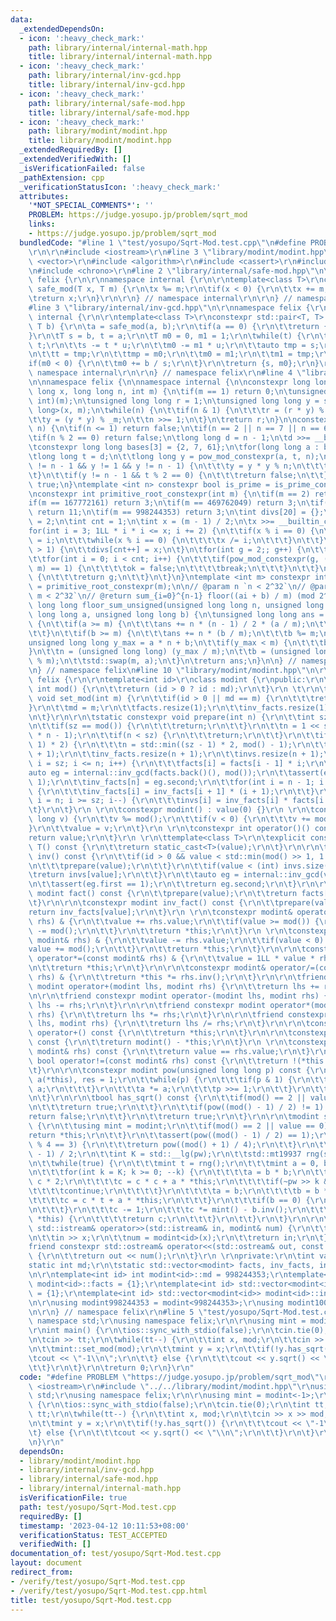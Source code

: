 ```yaml
---
data:
  _extendedDependsOn:
  - icon: ':heavy_check_mark:'
    path: library/internal/internal-math.hpp
    title: library/internal/internal-math.hpp
  - icon: ':heavy_check_mark:'
    path: library/internal/inv-gcd.hpp
    title: library/internal/inv-gcd.hpp
  - icon: ':heavy_check_mark:'
    path: library/internal/safe-mod.hpp
    title: library/internal/safe-mod.hpp
  - icon: ':heavy_check_mark:'
    path: library/modint/modint.hpp
    title: library/modint/modint.hpp
  _extendedRequiredBy: []
  _extendedVerifiedWith: []
  _isVerificationFailed: false
  _pathExtension: cpp
  _verificationStatusIcon: ':heavy_check_mark:'
  attributes:
    '*NOT_SPECIAL_COMMENTS*': ''
    PROBLEM: https://judge.yosupo.jp/problem/sqrt_mod
    links:
    - https://judge.yosupo.jp/problem/sqrt_mod
  bundledCode: "#line 1 \"test/yosupo/Sqrt-Mod.test.cpp\"\n#define PROBLEM \"https://judge.yosupo.jp/problem/sqrt_mod\"\
    \r\n\r\n#include <iostream>\r\n#line 3 \"library/modint/modint.hpp\"\n#include\
    \ <vector>\r\n#include <algorithm>\r\n#include <cassert>\r\n#include <random>\r\
    \n#include <chrono>\r\n#line 2 \"library/internal/safe-mod.hpp\"\n\r\nnamespace\
    \ felix {\r\n\r\nnamespace internal {\r\n\r\ntemplate<class T>\r\nconstexpr T\
    \ safe_mod(T x, T m) {\r\n\tx %= m;\r\n\tif(x < 0) {\r\n\t\tx += m;\r\n\t}\r\n\
    \treturn x;\r\n}\r\n\r\n} // namespace internal\r\n\r\n} // namespace felix\n\
    #line 3 \"library/internal/inv-gcd.hpp\"\n\r\nnamespace felix {\r\n\r\nnamespace\
    \ internal {\r\n\r\ntemplate<class T>\r\nconstexpr std::pair<T, T> inv_gcd(T a,\
    \ T b) {\r\n\ta = safe_mod(a, b);\r\n\tif(a == 0) {\r\n\t\treturn {b, 0};\r\n\t\
    }\r\n\tT s = b, t = a;\r\n\tT m0 = 0, m1 = 1;\r\n\twhile(t) {\r\n\t\tT u = s /\
    \ t;\r\n\t\ts -= t * u;\r\n\t\tm0 -= m1 * u;\r\n\t\tauto tmp = s;\r\n\t\ts = t;\r\
    \n\t\tt = tmp;\r\n\t\ttmp = m0;\r\n\t\tm0 = m1;\r\n\t\tm1 = tmp;\r\n\t}\r\n\t\
    if(m0 < 0) {\r\n\t\tm0 += b / s;\r\n\t}\r\n\treturn {s, m0};\r\n}\r\n\r\n} //\
    \ namespace internal\r\n\r\n} // namespace felix\r\n#line 4 \"library/internal/internal-math.hpp\"\
    \n\nnamespace felix {\n\nnamespace internal {\n\nconstexpr long long pow_mod_constexpr(long\
    \ long x, long long n, int m) {\n\tif(m == 1) return 0;\n\tunsigned int _m = (unsigned\
    \ int)(m);\n\tunsigned long long r = 1;\n\tunsigned long long y = safe_mod<long\
    \ long>(x, m);\n\twhile(n) {\n\t\tif(n & 1) {\n\t\t\tr = (r * y) % _m;\n\t\t}\n\
    \t\ty = (y * y) % _m;\n\t\tn >>= 1;\n\t}\n\treturn r;\n}\n\nconstexpr bool is_prime_constexpr(int\
    \ n) {\n\tif(n <= 1) return false;\n\tif(n == 2 || n == 7 || n == 61) return true;\n\
    \tif(n % 2 == 0) return false;\n\tlong long d = n - 1;\n\td >>= __builtin_ctzll(d);\n\
    \tconstexpr long long bases[3] = {2, 7, 61};\n\tfor(long long a : bases) {\n\t\
    \tlong long t = d;\n\t\tlong long y = pow_mod_constexpr(a, t, n);\n\t\twhile(t\
    \ != n - 1 && y != 1 && y != n - 1) {\n\t\t\ty = y * y % n;\n\t\t\tt <<= 1;\n\t\
    \t}\n\t\tif(y != n - 1 && t % 2 == 0) {\n\t\t\treturn false;\n\t\t}\n\t}\n\treturn\
    \ true;\n}\ntemplate <int n> constexpr bool is_prime = is_prime_constexpr(n);\n\
    \nconstexpr int primitive_root_constexpr(int m) {\n\tif(m == 2) return 1;\n\t\
    if(m == 167772161) return 3;\n\tif(m == 469762049) return 3;\n\tif(m == 754974721)\
    \ return 11;\n\tif(m == 998244353) return 3;\n\tint divs[20] = {};\n\tdivs[0]\
    \ = 2;\n\tint cnt = 1;\n\tint x = (m - 1) / 2;\n\tx >>= __builtin_ctz(x);\n\t\
    for(int i = 3; 1LL * i * i <= x; i += 2) {\n\t\tif(x % i == 0) {\n\t\t\tdivs[cnt++]\
    \ = i;\n\t\t\twhile(x % i == 0) {\n\t\t\t\tx /= i;\n\t\t\t}\n\t\t}\n\t}\n\tif(x\
    \ > 1) {\n\t\tdivs[cnt++] = x;\n\t}\n\tfor(int g = 2;; g++) {\n\t\tbool ok = true;\n\
    \t\tfor(int i = 0; i < cnt; i++) {\n\t\t\tif(pow_mod_constexpr(g, (m - 1) / divs[i],\
    \ m) == 1) {\n\t\t\t\tok = false;\n\t\t\t\tbreak;\n\t\t\t}\n\t\t}\n\t\tif(ok)\
    \ {\n\t\t\treturn g;\n\t\t}\n\t}\n}\ntemplate <int m> constexpr int primitive_root\
    \ = primitive_root_constexpr(m);\n\n// @param n `n < 2^32`\n// @param m `1 <=\
    \ m < 2^32`\n// @return sum_{i=0}^{n-1} floor((ai + b) / m) (mod 2^64)\nunsigned\
    \ long long floor_sum_unsigned(unsigned long long n, unsigned long long m, unsigned\
    \ long long a, unsigned long long b) {\n\tunsigned long long ans = 0;\n\twhile(true)\
    \ {\n\t\tif(a >= m) {\n\t\t\tans += n * (n - 1) / 2 * (a / m);\n\t\t\ta %= m;\n\
    \t\t}\n\t\tif(b >= m) {\n\t\t\tans += n * (b / m);\n\t\t\tb %= m;\n\t\t}\n\t\t\
    unsigned long long y_max = a * n + b;\n\t\tif(y_max < m) {\n\t\t\tbreak;\n\t\t\
    }\n\t\tn = (unsigned long long) (y_max / m);\n\t\tb = (unsigned long long) (y_max\
    \ % m);\n\t\tstd::swap(m, a);\n\t}\n\treturn ans;\n}\n\n} // namespace internal\n\
    \n} // namespace felix\n#line 10 \"library/modint/modint.hpp\"\n\r\nnamespace\
    \ felix {\r\n\r\ntemplate<int id>\r\nclass modint {\r\npublic:\r\n\tstatic constexpr\
    \ int mod() {\r\n\t\treturn (id > 0 ? id : md);\r\n\t}\r\n \t\r\n\tstatic constexpr\
    \ void set_mod(int m) {\r\n\t\tif(id > 0 || md == m) {\r\n\t\t\treturn;\r\n\t\t\
    }\r\n\t\tmd = m;\r\n\t\tfacts.resize(1);\r\n\t\tinv_facts.resize(1);\r\n\t\tinvs.resize(1);\r\
    \n\t}\r\n\r\n\tstatic constexpr void prepare(int n) {\r\n\t\tint sz = (int) facts.size();\r\
    \n\t\tif(sz == mod()) {\r\n\t\t\treturn;\r\n\t\t}\r\n\t\tn = 1 << std::__lg(2\
    \ * n - 1);\r\n\t\tif(n < sz) {\r\n\t\t\treturn;\r\n\t\t}\r\n\t\tif(n < (sz -\
    \ 1) * 2) {\r\n\t\t\tn = std::min((sz - 1) * 2, mod() - 1);\r\n\t\t}\r\n\t\tfacts.resize(n\
    \ + 1);\r\n\t\tinv_facts.resize(n + 1);\r\n\t\tinvs.resize(n + 1);\r\n\t\tfor(int\
    \ i = sz; i <= n; i++) {\r\n\t\t\tfacts[i] = facts[i - 1] * i;\r\n\t\t}\r\n\t\t\
    auto eg = internal::inv_gcd(facts.back()(), mod());\r\n\t\tassert(eg.first ==\
    \ 1);\r\n\t\tinv_facts[n] = eg.second;\r\n\t\tfor(int i = n - 1; i >= sz; i--)\
    \ {\r\n\t\t\tinv_facts[i] = inv_facts[i + 1] * (i + 1);\r\n\t\t}\r\n\t\tfor(int\
    \ i = n; i >= sz; i--) {\r\n\t\t\tinvs[i] = inv_facts[i] * facts[i - 1];\r\n\t\
    \t}\r\n\t}\r\n \r\n\tconstexpr modint() : value(0) {}\r\n \r\n\tconstexpr modint(long\
    \ long v) {\r\n\t\tv %= mod();\r\n\t\tif(v < 0) {\r\n\t\t\tv += mod();\r\n\t\t\
    }\r\n\t\tvalue = v;\r\n\t}\r\n \r\n\tconstexpr int operator()() const {\r\n\t\t\
    return value;\r\n\t}\r\n \r\n\ttemplate<class T>\r\n\texplicit constexpr operator\
    \ T() const {\r\n\t\treturn static_cast<T>(value);\r\n\t}\r\n\r\n\tconstexpr modint\
    \ inv() const {\r\n\t\tif(id > 0 && value < std::min(mod() >> 1, 1 << 20)) {\r\
    \n\t\t\tprepare(value);\r\n\t\t}\r\n\t\tif(value < (int) invs.size()) {\r\n\t\t\
    \treturn invs[value];\r\n\t\t}\r\n\t\tauto eg = internal::inv_gcd(value, mod());\r\
    \n\t\tassert(eg.first == 1);\r\n\t\treturn eg.second;\r\n\t}\r\n\r\n\tconstexpr\
    \ modint fact() const {\r\n\t\tprepare(value);\r\n\t\treturn facts[value];\r\n\
    \t}\r\n\r\n\tconstexpr modint inv_fact() const {\r\n\t\tprepare(value);\r\n\t\t\
    return inv_facts[value];\r\n\t}\r\n \r\n\tconstexpr modint& operator+=(const modint&\
    \ rhs) & {\r\n\t\tvalue += rhs.value;\r\n\t\tif(value >= mod()) {\r\n\t\t\tvalue\
    \ -= mod();\r\n\t\t}\r\n\t\treturn *this;\r\n\t}\r\n \r\n\tconstexpr modint& operator-=(const\
    \ modint& rhs) & {\r\n\t\tvalue -= rhs.value;\r\n\t\tif(value < 0) {\r\n\t\t\t\
    value += mod();\r\n\t\t}\r\n\t\treturn *this;\r\n\t}\r\n\r\n\tconstexpr modint&\
    \ operator*=(const modint& rhs) & {\r\n\t\tvalue = 1LL * value * rhs.value % mod();\r\
    \n\t\treturn *this;\r\n\t}\r\n\r\n\tconstexpr modint& operator/=(const modint&\
    \ rhs) & {\r\n\t\treturn *this *= rhs.inv();\r\n\t}\r\n\r\n\tfriend constexpr\
    \ modint operator+(modint lhs, modint rhs) {\r\n\t\treturn lhs += rhs;\r\n\t}\r\
    \n\r\n\tfriend constexpr modint operator-(modint lhs, modint rhs) {\r\n\t\treturn\
    \ lhs -= rhs;\r\n\t}\r\n\r\n\tfriend constexpr modint operator*(modint lhs, modint\
    \ rhs) {\r\n\t\treturn lhs *= rhs;\r\n\t}\r\n\r\n\tfriend constexpr modint operator/(modint\
    \ lhs, modint rhs) {\r\n\t\treturn lhs /= rhs;\r\n\t}\r\n\r\n\tconstexpr modint\
    \ operator+() const {\r\n\t\treturn *this;\r\n\t}\r\n\r\n\tconstexpr modint operator-()\
    \ const {\r\n\t\treturn modint() - *this;\r\n\t}\r\n \r\n\tconstexpr bool operator==(const\
    \ modint& rhs) const {\r\n\t\treturn value == rhs.value;\r\n\t}\r\n \r\n\tconstexpr\
    \ bool operator!=(const modint& rhs) const {\r\n\t\treturn !(*this == rhs);\r\n\
    \t}\r\n\r\n\tconstexpr modint pow(unsigned long long p) const {\r\n\t\tmodint\
    \ a(*this), res = 1;\r\n\t\twhile(p) {\r\n\t\t\tif(p & 1) {\r\n\t\t\t\tres *=\
    \ a;\r\n\t\t\t}\r\n\t\t\ta *= a;\r\n\t\t\tp >>= 1;\r\n\t\t}\r\n\t\treturn res;\r\
    \n\t}\r\n\r\n\tbool has_sqrt() const {\r\n\t\tif(mod() == 2 || value == 0) {\r\
    \n\t\t\treturn true;\r\n\t\t}\r\n\t\tif(pow((mod() - 1) / 2) != 1) {\r\n\t\t\t\
    return false;\r\n\t\t}\r\n\t\treturn true;\r\n\t}\r\n\r\n\tmodint sqrt() const\
    \ {\r\n\t\tusing mint = modint;\r\n\t\tif(mod() == 2 || value == 0) {\r\n\t\t\t\
    return *this;\r\n\t\t}\r\n\t\tassert(pow((mod() - 1) / 2) == 1);\r\n\t\tif(mod()\
    \ % 4 == 3) {\r\n\t\t\treturn pow((mod() + 1) / 4);\r\n\t\t}\r\n\t\tint pw = (mod()\
    \ - 1) / 2;\r\n\t\tint K = std::__lg(pw);\r\n\t\tstd::mt19937 rng(std::chrono::steady_clock::now().time_since_epoch().count());\r\
    \n\t\twhile(true) {\r\n\t\t\tmint t = rng();\r\n\t\t\tmint a = 0, b = 0, c = 1;\r\
    \n\t\t\tfor(int k = K; k >= 0; --k) {\r\n\t\t\t\ta = b * b;\r\n\t\t\t\tb = b *\
    \ c * 2;\r\n\t\t\t\tc = c * c + a * *this;\r\n\t\t\t\tif(~pw >> k & 1) {\r\n\t\
    \t\t\t\tcontinue;\r\n\t\t\t\t}\r\n\t\t\t\ta = b;\r\n\t\t\t\tb = b * t + c;\r\n\
    \t\t\t\tc = c * t + a * *this;\r\n\t\t\t}\r\n\t\t\tif(b == 0) {\r\n\t\t\t\tcontinue;\r\
    \n\t\t\t}\r\n\t\t\tc -= 1;\r\n\t\t\tc *= mint() - b.inv();\r\n\t\t\tif(c * c ==\
    \ *this) {\r\n\t\t\t\treturn c;\r\n\t\t\t}\r\n\t\t}\r\n\t}\r\n\r\n\tfriend constexpr\
    \ std::istream& operator>>(std::istream& in, modint& num) {\r\n\t\tlong long x;\r\
    \n\t\tin >> x;\r\n\t\tnum = modint<id>(x);\r\n\t\treturn in;\r\n\t}\r\n\t\r\n\t\
    friend constexpr std::ostream& operator<<(std::ostream& out, const modint& num)\
    \ {\r\n\t\treturn out << num();\r\n\t}\r\n \r\nprivate:\r\n\tint value;\r\n\t\
    static int md;\r\n\tstatic std::vector<modint> facts, inv_facts, invs;\r\n};\r\
    \n\r\ntemplate<int id> int modint<id>::md = 998244353;\r\ntemplate<int id> std::vector<modint<id>>\
    \ modint<id>::facts = {1};\r\ntemplate<int id> std::vector<modint<id>> modint<id>::inv_facts\
    \ = {1};\r\ntemplate<int id> std::vector<modint<id>> modint<id>::invs = {0};\r\
    \n\r\nusing modint998244353 = modint<998244353>;\r\nusing modint1000000007 = modint<1000000007>;\r\
    \n\r\n} // namespace felix\r\n#line 5 \"test/yosupo/Sqrt-Mod.test.cpp\"\nusing\
    \ namespace std;\r\nusing namespace felix;\r\n\r\nusing mint = modint<-1>;\r\n\
    \r\nint main() {\r\n\tios::sync_with_stdio(false);\r\n\tcin.tie(0);\r\n\tint tt;\r\
    \n\tcin >> tt;\r\n\twhile(tt--) {\r\n\t\tint x, mod;\r\n\t\tcin >> x >> mod;\r\
    \n\t\tmint::set_mod(mod);\r\n\t\tmint y = x;\r\n\t\tif(!y.has_sqrt()) {\r\n\t\t\
    \tcout << \"-1\\n\";\r\n\t\t} else {\r\n\t\t\tcout << y.sqrt() << \"\\n\";\r\n\
    \t\t}\r\n\t}\r\n\treturn 0;\r\n}\r\n"
  code: "#define PROBLEM \"https://judge.yosupo.jp/problem/sqrt_mod\"\r\n\r\n#include\
    \ <iostream>\r\n#include \"../../library/modint/modint.hpp\"\r\nusing namespace\
    \ std;\r\nusing namespace felix;\r\n\r\nusing mint = modint<-1>;\r\n\r\nint main()\
    \ {\r\n\tios::sync_with_stdio(false);\r\n\tcin.tie(0);\r\n\tint tt;\r\n\tcin >>\
    \ tt;\r\n\twhile(tt--) {\r\n\t\tint x, mod;\r\n\t\tcin >> x >> mod;\r\n\t\tmint::set_mod(mod);\r\
    \n\t\tmint y = x;\r\n\t\tif(!y.has_sqrt()) {\r\n\t\t\tcout << \"-1\\n\";\r\n\t\
    \t} else {\r\n\t\t\tcout << y.sqrt() << \"\\n\";\r\n\t\t}\r\n\t}\r\n\treturn 0;\r\
    \n}\r\n"
  dependsOn:
  - library/modint/modint.hpp
  - library/internal/inv-gcd.hpp
  - library/internal/safe-mod.hpp
  - library/internal/internal-math.hpp
  isVerificationFile: true
  path: test/yosupo/Sqrt-Mod.test.cpp
  requiredBy: []
  timestamp: '2023-04-12 10:11:53+08:00'
  verificationStatus: TEST_ACCEPTED
  verifiedWith: []
documentation_of: test/yosupo/Sqrt-Mod.test.cpp
layout: document
redirect_from:
- /verify/test/yosupo/Sqrt-Mod.test.cpp
- /verify/test/yosupo/Sqrt-Mod.test.cpp.html
title: test/yosupo/Sqrt-Mod.test.cpp
---
```

